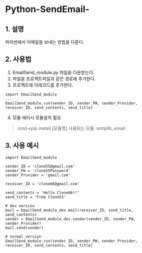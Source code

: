 # Python-SendEmail-
## 1. 설명
파이썬에서 이메일을 보내는 방법을 다룬다.
## 2. 사용법
1. EmailSend_module.py 파일을 다운받는다.
2. 파일을 프로젝트파일과 같은 경로에 추가한다.
3. 프로젝트에 아래코드를 추가한다.
<pre><code>import EmailSend_module
...
EmailSend_module.run(sender_ID, sender_PW, sender_Provider, receiver_ID, send_contents, send_title)</code></pre>
4. 모듈 에러시 모듈설치 필요
> cmd->pip install [모듈명]
> 사용되는 모듈: smtplib, email
## 3. 사용 예시
<pre><code>import EmailSend_module

sender_ID = 'clone55@gmail.com'
sender_PW = 'clone55Password'
sender_Provider = 'gmail.com'

receiver_ID = 'clone66@gmail.com'

send_contents = 'Hello Clone66!!'
send_title = 'From Clone55'

# dev version
mail = EmailSend_module_dev.mail(receiver_ID, send_title, send_contents)
sender = EmailSend_module_dev.sender(sender_ID, sender_PW, sender_Provider)
mail.send(sender)

# normal version
EmailSend_module.run(sender_ID, sender_PW, sender_Provider, receiver_ID, send_contents, send_title)</code></pre

## 4. 설명
import EmailSend_module는 모듈파일을 프로젝트에 추가하는 역할이다.
EmailSend_module.run()함수는 메일을 보내는 함수다.
sender_ID: 보내는 사람의 이메일 ex)clone55@gmail.com
sender_PW: 보내는 사람의 비밀번호 ex)password55
sender_Provider: 보낸는 사람의 SMTP서버명 ex)gmail.com
receiver_ID: 받는 사람의 이메일
send_contents: 이메일 내용 ex)hello
send_title: 이메일 제목 ex)From python
